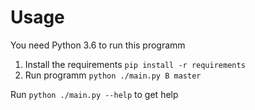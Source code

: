 # Usage
You need Python 3.6 to run this programm
1. Install the requirements
`pip install -r requirements`
2. Run programm
`python ./main.py B master`

Run `python ./main.py --help` to get help